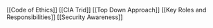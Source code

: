 [[Code of Ethics]]
[[CIA Trid]]
[[Top Down Approach]]
[[Key Roles and Responsibilities]]
[[Security Awareness]]
